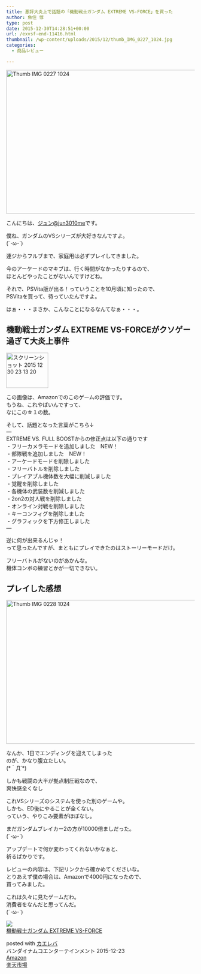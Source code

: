 ```yaml
---
title: 悪評大炎上で話題の「機動戦士ガンダム EXTREME VS-FORCE」を買った
author: 魚住 惇
type: post
date: 2015-12-30T14:28:51+00:00
url: /exvsf-end-11416.html
thumbnail: /wp-content/uploads/2015/12/thumb_IMG_0227_1024.jpg
categories:
  - 商品レビュー

---
```

<img decoding="async" loading="lazy" src="/wp-content/uploads/2015/12/thumb_IMG_0227_1024.jpg" alt="Thumb IMG 0227 1024" title="thumb_IMG_0227_1024.jpg" border="0" width="512" height="384" /><!--more-->

こんにちは、[ジュン@jun3010me][1]です。

僕ね、ガンダムのVSシリーズが大好きなんですよ。  
(\`･ω･´)

連ジからフルブまで、家庭用は必ずプレイしてきました。

今のアーケードのマキブは、行く時間がなかったりするので、  
ほとんどやったことがないんですけどね。

それで、PSVita版が出る！っていうことを10月頃に知ったので、  
PSVitaを買って、待っていたんですよ。

はぁ・・・まさか、こんなことになるなんてなぁ・・・。

## 機動戦士ガンダム EXTREME VS-FORCEがクソゲー過ぎて大炎上事件

<img decoding="async" loading="lazy" src="/wp-content/uploads/2015/12/8edaaef88e9ee2c99dab35fb4ff7fff0.png" alt="スクリーンショット 2015 12 30 23 13 20" title="スクリーンショット 2015-12-30 23.13.20.png" border="0" width="112" height="94" />  
  
この画像は、Amazonでのこのゲームの評価です。  
もうね、これやばいんですって、  
なにこの☆１の数。

そして、話題となった言葉がこちら↓  
&#8212;  
EXTREME VS. FULL BOOSTからの修正点は以下の通りです  
・フリーカメラモードを追加しました　NEW！  
・部隊戦を追加しました　NEW！  
・アーケードモードを削除しました  
・フリーバトルを削除しました  
・プレイアブル機体数を大幅に削減しました  
・覚醒を削除しました  
・各機体の武装数を削減しました  
・2on2の対人戦を削除しました  
・オンライン対戦を削除しました  
・キーコンフィグを削除しました  
・グラフィックを下方修正しました  
&#8212;

逆に何が出来るんじゃ！  
って思ったんですが、まともにプレイできたのはストーリーモードだけ。

フリーバトルがないのがあかんな。  
機体コンボの練習とかが一切できない。

## プレイした感想

<img decoding="async" loading="lazy" src="/wp-content/uploads/2015/12/thumb_IMG_0228_1024.jpg" alt="Thumb IMG 0228 1024" title="thumb_IMG_0228_1024.jpg" border="0" width="512" height="384" />  
  
なんか、<span class="ll">1日でエンディングを迎えてしまった</span>  
のが、かなり腹立たしい。  
(\*｀Д´\*)

しかも戦闘の大半が拠点制圧戦なので、  
<span class="futoaka">爽快感全くなし</span>

これVSシリーズのシステムを使った別のゲームや。  
しかも、ED後にやることが全くない。  
っていう、やりこみ要素がほぼなし。

まだガンダムブレイカー2の方が10000倍ましだった。  
(´･ω･\`)

アップデートで何か変わってくれないかなぁと、  
祈るばかりです。

レビューの内容は、下記リンクから確かめてくださいな。  
とりあえず僕の場合は、Amazonで4000円になったので、  
買ってみました。

これは久々に見たゲームだわ。  
消費者をなんだと思ってんだ。  
(´･ω･\`)

<div class="kaerebalink-box">
  <div class="kaerebalink-image">
    <a href="http://www.amazon.co.jp/exec/obidos/ASIN/B0166FC9J2/jn050191-22/ref=nosim/" target="_blank" ><img decoding="async" src="http://ecx.images-amazon.com/images/I/61wDfFtyCtL._SL160_.jpg" style="border: none;" /></a>
  </div>
  <div class="kaerebalink-info">
    <div class="kaerebalink-name">
      <a href="http://www.amazon.co.jp/exec/obidos/ASIN/B0166FC9J2/jn050191-22/ref=nosim/" target="_blank" >機動戦士ガンダム EXTREME VS-FORCE</a></p>
      <div class="kaerebalink-powered-date">
        posted with <a href="http://kaereba.com" rel="nofollow" target="_blank">カエレバ</a>
      </div>
    </div>
    <div class="kaerebalink-detail">
      バンダイナムコエンターテインメント 2015-12-23
    </div>
    <div class="kaerebalink-link1">
      <div class="shoplinkamazon">
        <a href="http://www.amazon.co.jp/gp/search?keywords=%8B%40%93%AE%90%ED%8Em%83K%83%93%83_%83%80%20EXTREME%20VS-FORCE&#038;__mk_ja_JP=%83J%83%5E%83J%83i&#038;tag=jn050191-22" target="_blank" >Amazon</a>
      </div>
      <div class="shoplinkrakuten">
        <a href="http://hb.afl.rakuten.co.jp/hgc/13c945af.7f4d37c0.13c945b0.d426235d/?pc=http%3A%2F%2Fsearch.rakuten.co.jp%2Fsearch%2Fmall%2F%25E6%25A9%259F%25E5%258B%2595%25E6%2588%25A6%25E5%25A3%25AB%25E3%2582%25AC%25E3%2583%25B3%25E3%2583%2580%25E3%2583%25A0%2520EXTREME%2520VS-FORCE%2F-%2Ff.1-p.1-s.1-sf.0-st.A-v.2%3Fx%3D0%26scid%3Daf_ich_link_urltxt%26m%3Dhttp%3A%2F%2Fm.rakuten.co.jp%2F" target="_blank" >楽天市場</a>
      </div>
    </div>
  </div>
  <div class="booklink-footer" style="clear: left">
  </div>
</div>

 [1]: https://twitter.com/jun3010me